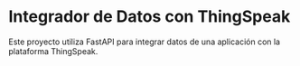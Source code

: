 # Integrador de Datos con ThingSpeak

Este proyecto utiliza FastAPI para integrar datos de una aplicación con la plataforma ThingSpeak.
